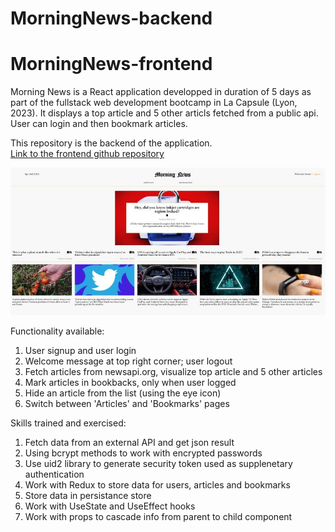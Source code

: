 # MorningNews-backend

# MorningNews-frontend

Morning News is a React application developped in duration of 5 days as part of the fullstack web development bootcamp in La Capsule (Lyon, 2023). 
It displays a top article and 5 other articls fetched from a public api. User can login and then bookmark articles.

This repository is the backend of the application. <br />
[Link to the frontend github repository](https://github.com/asseniliev/MorningNews-frontend)

![Morning News](frontPage.jpg)

Functionality available:
1. User signup and user login
2. Welcome message at top right corner; user logout
3. Fetch articles from newsapi.org, visualize top article and 5 other articles
4. Mark articles in bookbacks, only when user logged
5. Hide an article from the list (using the eye icon)
6. Switch between 'Articles' and 'Bookmarks' pages

Skills trained and exercised:
1. Fetch data from an external API and get json result
2. Using bcrypt methods to work with encrypted passwords
3. Use uid2 library to generate security token used as supplenetary authentication
4. Work with Redux to store data for users, articles and bookmarks
5. Store data in persistance store
6. Work with UseState and UseEffect hooks
7. Work with props to cascade info from parent to child component